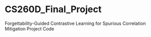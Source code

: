 # CS260D_Final_Project
Forgettability-Guided Contrastive Learning for Spurious Correlation Mitigation Project Code
